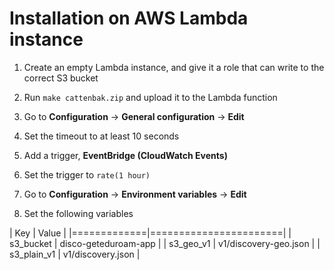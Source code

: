 # Installation on AWS Lambda instance

1. Create an empty Lambda instance, and give it a role that can write to the correct S3 bucket

2. Run `make cattenbak.zip` and upload it to the Lambda function

3. Go to **Configuration** -> **General configuration** -> **Edit**

4. Set the timeout to at least 10 seconds

5. Add a trigger, **EventBridge (CloudWatch Events)**

6. Set the trigger to `rate(1 hour)`

7. Go to **Configuration** -> **Environment variables** -> **Edit**

8. Set the following variables

| Key         | Value                 |
|=============|=======================|
| s3_bucket   | disco-geteduroam-app  |
| s3_geo_v1   | v1/discovery-geo.json |
| s3_plain_v1 | v1/discovery.json     |
